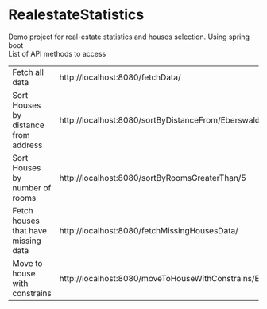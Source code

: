 # RealestateStatistics
Demo project for real-estate  statistics and houses selection. Using spring boot
<br/>
List of API methods to access 
<br/>
<table>
<tr>
<td> Fetch all data </td>
<td>http://localhost:8080/fetchData/</td>
</tr>
<tr>
<td>Sort Houses by distance from address</td>
<td>http://localhost:8080/sortByDistanceFrom/Eberswalder%20Stra%C3%9Fe%2055</td>
</tr>
<tr>
<td>Sort Houses by number of rooms</td>
<td>http://localhost:8080/sortByRoomsGreaterThan/5</td>
</tr>
<tr>
<td>Fetch houses that have missing data</td>
<td>http://localhost:8080/fetchMissingHousesData/</td>
</tr>
<tr>
<td>Move to house with constrains</td>
<td>http://localhost:8080/moveToHouseWithConstrains/Eberswalder%20Stra%C3%9Fe%2055/5/5000000</td>
</tr>
</table>
